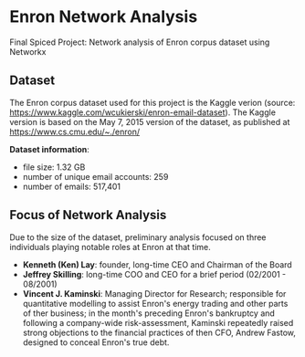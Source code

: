 # Enron Network Analysis

Final Spiced Project: Network analysis of Enron corpus dataset using Networkx

## Dataset
The Enron corpus dataset used for this project is the Kaggle verion (source: https://www.kaggle.com/wcukierski/enron-email-dataset). The Kaggle version is based on the May 7, 2015 version of the dataset, as published at https://www.cs.cmu.edu/~./enron/

**Dataset information**:
- file size: 1.32 GB
- number of unique email accounts: 259
- number of emails: 517,401

## Focus of Network Analysis
Due to the size of the dataset, preliminary analysis focused on three individuals playing notable roles at Enron at that time.
- **Kenneth (Ken) Lay**: founder, long-time CEO and Chairman of the Board
- **Jeffrey Skilling**: long-time COO and CEO for a brief period (02/2001 - 08/2001)
- **Vincent J. Kaminski**: Managing Director for Research; responsible for quantitative modelling to assist Enron's energy trading and other parts of ther business; in the month's preceding Enron's bankruptcy and following a company-wide risk-assessment, Kaminski repeatedly raised strong objections to the financial practices of then CFO, Andrew Fastow, designed to conceal Enron's true debt.
